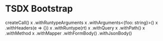 # TSDX Bootstrap

createCall()
x .withRuntypeArguments
x .withArguments<{foo: string}>()
x .withHeaders(e => {})
x .withRuntype(rt)
x .withQuery
x .withPath()
x .withMethod
x .withMapper
.withFormBody()
.withJsonBody()

